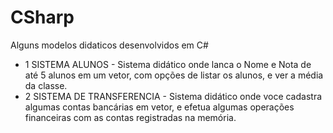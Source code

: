 # CSharp
Alguns modelos didaticos desenvolvidos em C#

- 1 SISTEMA ALUNOS - Sistema didático onde lanca o Nome e Nota de até 5 alunos em um vetor, com opções de listar os alunos, e ver a média da classe.
- 2 SISTEMA DE TRANSFERENCIA - Sistema didático onde voce cadastra algumas contas bancárias em vetor, e efetua algumas operações financeiras com as contas registradas na memória.
